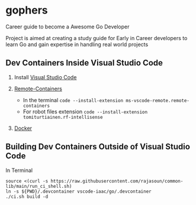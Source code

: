 # gophers

Career guide to become a Awesome Go Developer

Project is aimed at creating a study guide for Early in Career developers to learn Go and gain expertise in handling real world projects

## Dev Containers Inside Visual Studio Code

1. Install [Visual Studio Code](https://code.visualstudio.com/download)

1. [Remote-Containers](https://marketplace.visualstudio.com/items?itemName=ms-vscode-remote.remote-containers)

    - In the terminal `code --install-extension ms-vscode-remote.remote-containers`
    - For robot files extension `code --install-extension tomiturtiainen.rf-intellisense`

1. [Docker](https://www.docker.com/)


## Building Dev Containers Outside of Visual Studio Code

In Terminal 

```
source <(curl -s https://raw.githubusercontent.com/rajasoun/common-lib/main/run_ci_shell.sh)
ln -s ${PWD}/.devcontainer vscode-iaac/go/.devcontainer
./ci.sh build -d
```